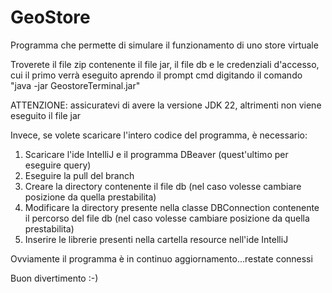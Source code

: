 # GeoStore
Programma che permette di simulare il funzionamento di uno store virtuale

Troverete il file zip contenente il file jar, il file db e le credenziali d'accesso, cui il primo verrà eseguito aprendo il prompt cmd digitando il comando "java -jar GeostoreTerminal.jar"

ATTENZIONE: assicuratevi di avere la versione JDK 22, altrimenti non viene eseguito il file jar

Invece, se volete scaricare l'intero codice del programma, è necessario:

1. Scaricare l'ide IntelliJ e il programma DBeaver (quest'ultimo per eseguire query)
2. Eseguire la pull del branch
3. Creare la directory contenente il file db (nel caso volesse cambiare posizione da quella prestabilita)
4. Modificare la directory presente nella classe DBConnection contenente il percorso del file db (nel caso volesse cambiare posizione da quella prestabilita)
5. Inserire le librerie presenti nella cartella resource nell'ide IntelliJ

Ovviamente il programma è in continuo aggiornamento...restate connessi

Buon divertimento :-)
